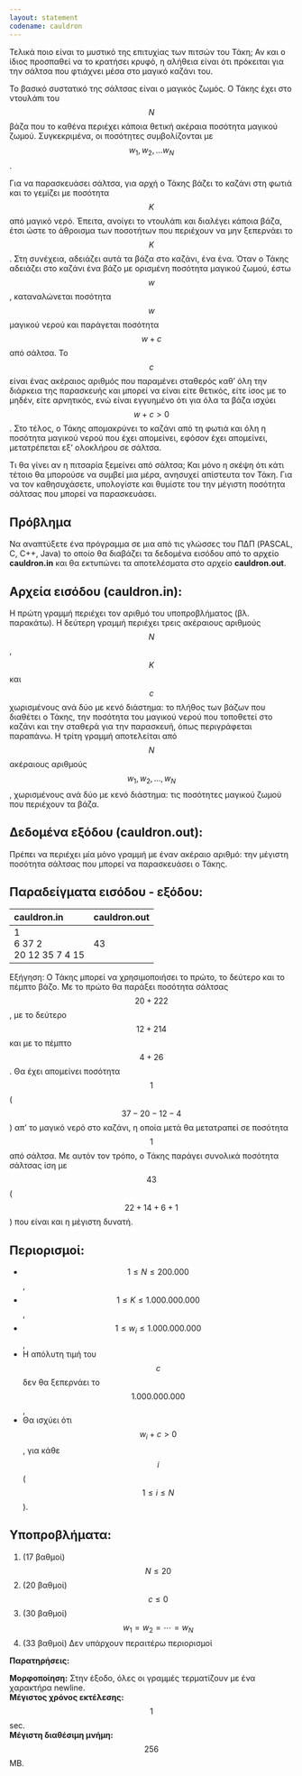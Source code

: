```yaml
---
layout: statement
codename: cauldron
---
```


Τελικά ποιο είναι το μυστικό της επιτυχίας των πιτσών του Τάκη; Αν και ο ίδιος προσπαθεί να το 
κρατήσει κρυφό, η αλήθεια είναι ότι πρόκειται για την σάλτσα που φτιάχνει μέσα στο μαγικό καζάνι του.

Το βασικό συστατικό της σάλτσας είναι ο μαγικός ζωμός. Ο Τάκης έχει στο ντουλάπι του $$N$$ βάζα που 
το καθένα περιέχει κάποια θετική ακέραια ποσότητα μαγικού ζωμού. 
Συγκεκριμένα, οι ποσότητες συμβολίζονται με $$w_1, w_2, \dots  w_N$$.

Για να παρασκευάσει σάλτσα, για αρχή ο Τάκης βάζει το καζάνι στη φωτιά και το γεμίζει με ποσότητα $$K$$ από μαγικό νερό. 
Έπειτα, ανοίγει το ντουλάπι και διαλέγει κάποια βάζα, έτσι ώστε το άθροισμα των ποσοτήτων που 
περιέχουν να μην ξεπερνάει το $$K$$. 
Στη συνέχεια, αδειάζει αυτά τα βάζα στο καζάνι, ένα ένα. Όταν ο Τάκης αδειάζει στο καζάνι ένα βάζο με ορισμένη 
ποσότητα μαγικού ζωμού, έστω $$w$$, καταναλώνεται ποσότητα $$w$$ μαγικού νερού και παράγεται ποσότητα $$w+c$$ από σάλτσα. 
Το $$c$$ είναι ένας ακέραιος αριθμός που παραμένει σταθερός καθ’ όλη την διάρκεια της παρασκευής και μπορεί να είναι 
είτε θετικός, είτε ίσος με το μηδέν, είτε αρνητικός, ενώ είναι εγγυημένο ότι για όλα τα βάζα ισχύει $$w+c\gt0$$. 
Στο τέλος, ο Τάκης απομακρύνει το καζάνι από τη φωτιά και όλη η ποσότητα μαγικού νερού που έχει απομείνει, 
εφόσον έχει απομείνει, μετατρέπεται εξ’ ολοκλήρου σε σάλτσα.

Τι θα γίνει αν η πιτσαρία ξεμείνει από σάλτσα; Και μόνο η σκέψη ότι κάτι τέτοιο θα μπορούσε να συμβεί μια μέρα, 
ανησυχεί απίστευτα τον Τάκη. Για να τον καθησυχάσετε, υπολογίστε και θυμίστε του την μέγιστη ποσότητα 
σάλτσας που μπορεί να παρασκευάσει. 

## Πρόβλημα

Να αναπτύξετε ένα πρόγραμμα σε μια από τις γλώσσες του ΠΔΠ (PASCAL, C, C++, Java) το οποίο θα 
διαβάζει τα δεδομένα εισόδου από το αρχείο **cauldron.in** και θα εκτυπώνει τα αποτελέσματα 
στο αρχείο **cauldron.out**. 

## Αρχεία εισόδου (cauldron.in):

Η πρώτη γραμμή περιέχει τον αριθμό του υποπροβλήματος (βλ. παρακάτω). Η δεύτερη γραμμή περιέχει τρεις 
ακέραιους αριθμούς $$N$$, $$K$$ και $$c$$ χωρισμένους ανά δύο με κενό διάστημα: 
το πλήθος των βάζων που διαθέτει ο Τάκης, την ποσότητα του μαγικού νερού που τοποθετεί 
στο καζάνι και την σταθερά για την παρασκευή, όπως περιγράφεται παραπάνω. 
Η τρίτη γραμμή αποτελείται από $$N$$ ακέραιους αριθμούς $$w_1, w_2, \dots, w_N$$, χωρισμένους ανά δύο με 
κενό διάστημα: τις ποσότητες μαγικού ζωμού που περιέχουν τα βάζα. 

## Δεδομένα εξόδου (cauldron.out):

Πρέπει να περιέχει μία μόνο γραμμή με έναν ακέραιο αριθμό: την μέγιστη ποσότητα σάλτσας 
που μπορεί να παρασκευάσει ο Τάκης. 

## Παραδείγματα εισόδου - εξόδου:

| **cauldron.in**      | **cauldron.out** |
| :--- | :--- |
| 1<br>6 37 2<br>20 12 35 7 4 15 | 43 |

Εξήγηση: Ο Τάκης μπορεί να χρησιμοποιήσει το πρώτο, το δεύτερο και το πέμπτο βάζο. 
Με το πρώτο θα παράξει ποσότητα σάλτσας $$20+222$$, με το δεύτερο $$12+214$$ και 
με το πέμπτο $$4+26$$. Θα έχει απομείνει ποσότητα $$1$$ ($$37-20-12-4$$) απ’ το μαγικό νερό στο καζάνι, 
η οποία μετά θα μετατραπεί σε ποσότητα $$1$$ από σάλτσα. 
Με αυτόν τον τρόπο, ο Τάκης παράγει συνολικά ποσότητα σάλτσας 
ίση με $$43$$ ($$22+14+6+1$$) που είναι και η μέγιστη δυνατή.

## Περιορισμοί:

- $$1 \leq N \leq 200.000$$,
- $$1 \leq K \leq 1.000.000.000$$,
- $$1 \leq w_i \leq 1.000.000.000$$,
- Η απόλυτη τιμή του $$c$$ δεν θα ξεπερνάει το $$1.000.000.000$$,
- Θα ισχύει ότι $$w_i+c\gt 0$$, για κάθε $$i$$ ($$1\leq i \leq N$$).

## Υποπροβλήματα:

1. (17 βαθμοί) $$N\leq 20$$
2. (20 βαθμοί) $$c\leq 0$$
3. (30 βαθμοί) $$w_1=w_2=\cdots =w_N$$
4. (33 βαθμοί) Δεν υπάρχουν περαιτέρω περιορισμοί

**Παρατηρήσεις:**

**Μορφοποίηση:** Στην έξοδο, όλες οι γραμμές τερματίζουν με ένα χαρακτήρα newline.<br>
**Μέγιστος χρόνος εκτέλεσης:** $$1$$ sec.<br>
**Μέγιστη διαθέσιμη μνήμη:** $$256$$ MB.

